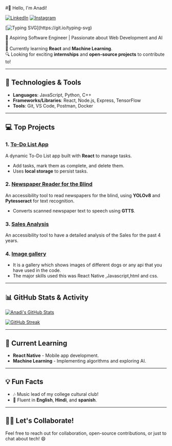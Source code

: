 #👋 Hello, I'm Anadi!


[![LinkedIn](https://img.shields.io/badge/LinkedIn-0077B5?style=for-the-badge&logo=LinkedIn&logoColor=white)](https://www.linkedin.com/in/anadi-singh-272843266/)
[![Instagram](https://img.shields.io/badge/Instagram-E4405F?style=for-the-badge&logo=Instagram&logoColor=white)](https://www.instagram.com/rajputanadi)




[![Typing SVG](https://readme-typing-svg.herokuapp.com?font=Fira+Code&size=22&duration=3000&color=36BCF7&center=true&vCenter=true&width=600&lines=Hi+there!+👋;Welcome+to+my+GitHub!;I+am+a+Software+Engineer+in+making.;I+love+React+%26+JavaScript!)](https://git.io/typing-svg)







🌟 Aspiring Software Engineer | Passionate about Web Development and AI 🌟  
🚀 Currently learning **React** and **Machine Learning**.  
🔍 Looking for exciting **internships** and **open-source projects** to contribute to!

---

## 🚀 Technologies & Tools

- **Languages**: JavaScript, Python, C++
- **Frameworks/Libraries**: React, Node.js, Express, TensorFlow
- **Tools**: Git, VS Code, Postman, Docker

---

## 💻 Top Projects

### 1. **[To-Do List App](https://github.com/Anadi0302/To-do-list)**
A dynamic To-Do List app built with **React** to manage tasks.  
- Add tasks, mark them as complete, and delete them.
- Uses **local storage** to persist tasks.
  

### 2. **[Newspaper Reader for the Blind](https://github.com/Anadi0302/Newspaper-Reader)**
An accessibility tool to read newspapers for the blind, using **YOLOv8** and **Pytesseract** for text recognition.  
- Converts scanned newspaper text to speech using **GTTS**.
  
  
### 3. **[Sales Analysis](https://github.com/Anadi0302/Sales-Analysis)**
An accessibility tool to have a detailed analysis of the Sales for the past 4 years.


### 4. **[Image gallery](https://github.com/Anadi0302/image-gallery)**
- It is a gallery which shows images of different dogs or any api that you have used in the code.
- The major skills used this was React Native ,Javascript,html and css.

---

## 📊 GitHub Stats & Activity

[![Anadi's GitHub Stats](https://github-readme-stats.vercel.app/api?username=Anadi0302&show_icons=true&theme=radical)](https://github.com/Anadi0302)

[![GitHub Streak](https://github-readme-streak-stats.herokuapp.com/?user=Anadi0302&theme=radical)](https://github.com/Anadi0302)

---

## 🌱 Current Learning

- **React Native** - Mobile app development.
- **Machine Learning** - Implementing algorithms and exploring AI.

---


## 💡 Fun Facts

- 🎶 Music lead of my college cultural club!
- 💬 Fluent in **English**, **Hindi**, and **spanish**.

---

## 👨‍💻 Let's Collaborate!

Feel free to reach out for collaboration, open-source contributions, or just to chat about tech! 😄  
